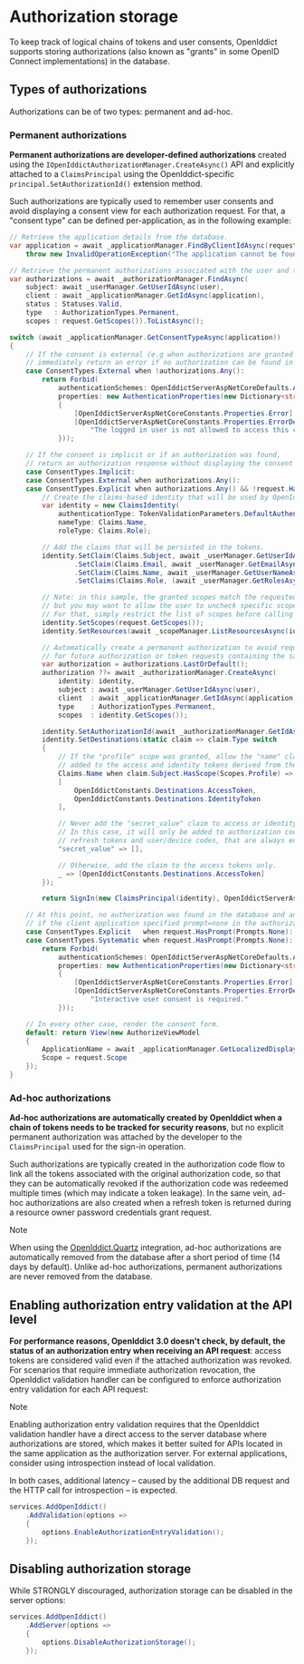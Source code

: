 # Authorization storage

To keep track of logical chains of tokens and user consents, OpenIddict supports storing authorizations
(also known as "grants" in some OpenID Connect implementations) in the database.

## Types of authorizations

Authorizations can be of two types: permanent and ad-hoc.

### Permanent authorizations

**Permanent authorizations are developer-defined authorizations** created using the `IOpenIddictAuthorizationManager.CreateAsync()` API
and explicitly attached to a `ClaimsPrincipal` using the OpenIddict-specific `principal.SetAuthorizationId()` extension method.

Such authorizations are typically used to remember user consents and avoid displaying a consent view for each authorization request.
For that, a "consent type" can be defined per-application, as in the following example:

```csharp
// Retrieve the application details from the database.
var application = await _applicationManager.FindByClientIdAsync(request.ClientId) ??
    throw new InvalidOperationException("The application cannot be found.");

// Retrieve the permanent authorizations associated with the user and the application.
var authorizations = await _authorizationManager.FindAsync(
    subject: await _userManager.GetUserIdAsync(user),
    client : await _applicationManager.GetIdAsync(application),
    status : Statuses.Valid,
    type   : AuthorizationTypes.Permanent,
    scopes : request.GetScopes()).ToListAsync();

switch (await _applicationManager.GetConsentTypeAsync(application))
{
    // If the consent is external (e.g when authorizations are granted by a sysadmin),
    // immediately return an error if no authorization can be found in the database.
    case ConsentTypes.External when !authorizations.Any():
        return Forbid(
            authenticationSchemes: OpenIddictServerAspNetCoreDefaults.AuthenticationScheme,
            properties: new AuthenticationProperties(new Dictionary<string, string>
            {
                [OpenIddictServerAspNetCoreConstants.Properties.Error] = Errors.ConsentRequired,
                [OpenIddictServerAspNetCoreConstants.Properties.ErrorDescription] =
                    "The logged in user is not allowed to access this client application."
            }));

    // If the consent is implicit or if an authorization was found,
    // return an authorization response without displaying the consent form.
    case ConsentTypes.Implicit:
    case ConsentTypes.External when authorizations.Any():
    case ConsentTypes.Explicit when authorizations.Any() && !request.HasPrompt(Prompts.Consent):
        // Create the claims-based identity that will be used by OpenIddict to generate tokens.
        var identity = new ClaimsIdentity(
            authenticationType: TokenValidationParameters.DefaultAuthenticationType,
            nameType: Claims.Name,
            roleType: Claims.Role);

        // Add the claims that will be persisted in the tokens.
        identity.SetClaim(Claims.Subject, await _userManager.GetUserIdAsync(user))
                .SetClaim(Claims.Email, await _userManager.GetEmailAsync(user))
                .SetClaim(Claims.Name, await _userManager.GetUserNameAsync(user))
                .SetClaims(Claims.Role, (await _userManager.GetRolesAsync(user)).ToImmutableArray());

        // Note: in this sample, the granted scopes match the requested scope
        // but you may want to allow the user to uncheck specific scopes.
        // For that, simply restrict the list of scopes before calling SetScopes.
        identity.SetScopes(request.GetScopes());
        identity.SetResources(await _scopeManager.ListResourcesAsync(identity.GetScopes()).ToListAsync());

        // Automatically create a permanent authorization to avoid requiring explicit consent
        // for future authorization or token requests containing the same scopes.
        var authorization = authorizations.LastOrDefault();
        authorization ??= await _authorizationManager.CreateAsync(
            identity: identity,
            subject : await _userManager.GetUserIdAsync(user),
            client  : await _applicationManager.GetIdAsync(application),
            type    : AuthorizationTypes.Permanent,
            scopes  : identity.GetScopes());

        identity.SetAuthorizationId(await _authorizationManager.GetIdAsync(authorization));
        identity.SetDestinations(static claim => claim.Type switch
        {
            // If the "profile" scope was granted, allow the "name" claim to be
            // added to the access and identity tokens derived from the principal.
            Claims.Name when claim.Subject.HasScope(Scopes.Profile) =>
            [
                OpenIddictConstants.Destinations.AccessToken,
                OpenIddictConstants.Destinations.IdentityToken
            ],

            // Never add the "secret_value" claim to access or identity tokens.
            // In this case, it will only be added to authorization codes,
            // refresh tokens and user/device codes, that are always encrypted.
            "secret_value" => [],

            // Otherwise, add the claim to the access tokens only.
            _ => [OpenIddictConstants.Destinations.AccessToken]
        });

        return SignIn(new ClaimsPrincipal(identity), OpenIddictServerAspNetCoreDefaults.AuthenticationScheme);

    // At this point, no authorization was found in the database and an error must be returned
    // if the client application specified prompt=none in the authorization request.
    case ConsentTypes.Explicit   when request.HasPrompt(Prompts.None):
    case ConsentTypes.Systematic when request.HasPrompt(Prompts.None):
        return Forbid(
            authenticationSchemes: OpenIddictServerAspNetCoreDefaults.AuthenticationScheme,
            properties: new AuthenticationProperties(new Dictionary<string, string>
            {
                [OpenIddictServerAspNetCoreConstants.Properties.Error] = Errors.ConsentRequired,
                [OpenIddictServerAspNetCoreConstants.Properties.ErrorDescription] =
                    "Interactive user consent is required."
            }));

    // In every other case, render the consent form.
    default: return View(new AuthorizeViewModel
    {
        ApplicationName = await _applicationManager.GetLocalizedDisplayNameAsync(application),
        Scope = request.Scope
    });
}
```

### Ad-hoc authorizations

**Ad-hoc authorizations are automatically created by OpenIddict when a chain of tokens needs to be tracked for security reasons**,
but no explicit permanent authorization was attached by the developer to the `ClaimsPrincipal` used for the sign-in operation.

Such authorizations are typically created in the authorization code flow to link all the tokens associated with the original authorization code,
so that they can be automatically revoked if the authorization code was redeemed multiple times (which may indicate a token leakage).
In the same vein, ad-hoc authorizations are also created when a refresh token is returned during a resource owner password credentials grant request.

> [!NOTE]
> When using the [OpenIddict.Quartz](https://www.nuget.org/packages/OpenIddict.Quartz/) integration, ad-hoc authorizations are automatically
> removed from the database after a short period of time (14 days by default). Unlike ad-hoc authorizations, permanent authorizations
> are never removed from the database.

## Enabling authorization entry validation at the API level

**For performance reasons, OpenIddict 3.0 doesn't check, by default, the status of an authorization entry when receiving an API request**: access tokens are considered
valid even if the attached authorization was revoked. For scenarios that require immediate authorization revocation, the OpenIddict validation handler can be configured
to enforce authorization entry validation for each API request:

> [!NOTE]
> Enabling authorization entry validation requires that the OpenIddict validation handler have a direct access to the server database where authorizations are stored, which makes it
> better suited for APIs located in the same application as the authorization server. For external applications, consider using introspection instead of local validation.
>
> In both cases, additional latency – caused by the additional DB request and the HTTP call for introspection – is expected.

```csharp
services.AddOpenIddict()
    .AddValidation(options =>
    {
        options.EnableAuthorizationEntryValidation();
    });
```

## Disabling authorization storage

While STRONGLY discouraged, authorization storage can be disabled in the server options:

```csharp
services.AddOpenIddict()
    .AddServer(options =>
    {
        options.DisableAuthorizationStorage();
    });
```